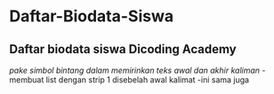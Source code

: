 Daftar-Biodata-Siswa
==
Daftar biodata siswa Dicoding Academy
--
*pake simbol bintang dalam memirinkan teks awal dan akhir kaliman*
-membuat list dengan strip 1 disebelah awal kalimat
-ini sama juga

